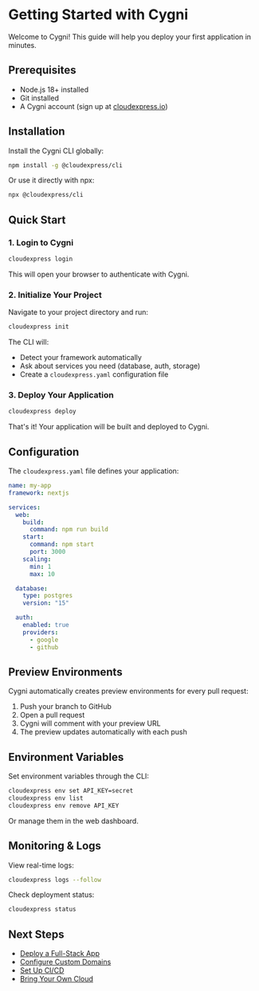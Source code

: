 # Getting Started with Cygni

Welcome to Cygni! This guide will help you deploy your first application in minutes.

## Prerequisites

- Node.js 18+ installed
- Git installed
- A Cygni account (sign up at [cloudexpress.io](https://cloudexpress.io))

## Installation

Install the Cygni CLI globally:

```bash
npm install -g @cloudexpress/cli
```

Or use it directly with npx:

```bash
npx @cloudexpress/cli
```

## Quick Start

### 1. Login to Cygni

```bash
cloudexpress login
```

This will open your browser to authenticate with Cygni.

### 2. Initialize Your Project

Navigate to your project directory and run:

```bash
cloudexpress init
```

The CLI will:

- Detect your framework automatically
- Ask about services you need (database, auth, storage)
- Create a `cloudexpress.yaml` configuration file

### 3. Deploy Your Application

```bash
cloudexpress deploy
```

That's it! Your application will be built and deployed to Cygni.

## Configuration

The `cloudexpress.yaml` file defines your application:

```yaml
name: my-app
framework: nextjs

services:
  web:
    build:
      command: npm run build
    start:
      command: npm start
      port: 3000
    scaling:
      min: 1
      max: 10

  database:
    type: postgres
    version: "15"

  auth:
    enabled: true
    providers:
      - google
      - github
```

## Preview Environments

Cygni automatically creates preview environments for every pull request:

1. Push your branch to GitHub
2. Open a pull request
3. Cygni will comment with your preview URL
4. The preview updates automatically with each push

## Environment Variables

Set environment variables through the CLI:

```bash
cloudexpress env set API_KEY=secret
cloudexpress env list
cloudexpress env remove API_KEY
```

Or manage them in the web dashboard.

## Monitoring & Logs

View real-time logs:

```bash
cloudexpress logs --follow
```

Check deployment status:

```bash
cloudexpress status
```

## Next Steps

- [Deploy a Full-Stack App](./tutorials/fullstack-app.md)
- [Configure Custom Domains](./guides/custom-domains.md)
- [Set Up CI/CD](./guides/cicd.md)
- [Bring Your Own Cloud](./guides/byoc.md)

